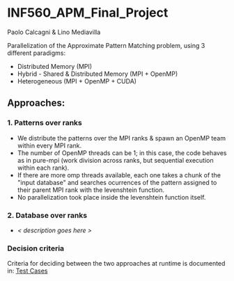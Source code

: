 # INF560_APM_Final_Project


Paolo Calcagni & Lino Mediavilla


Parallelization of the Approximate Pattern Matching problem, using 3 different paradigms:

- Distributed Memory (MPI)
- Hybrid - Shared & Distributed Memory (MPI + OpenMP)
- Heterogeneous (MPI + OpenMP + CUDA)


## Approaches:

### 1. Patterns over ranks

- We distribute the patterns over the MPI ranks & spawn an OpenMP team within every MPI rank.
- The number of OpenMP threads can be 1; in this case, the code behaves as in pure-mpi (work division across ranks, but sequential execution within each rank).
- If there are more omp threads available, each one takes a chunk of the "input database" and searches ocurrences of the pattern assigned to their parent MPI rank with the levenshtein function.
- No parallelization took place inside the levenshtein function itself.

### 2. Database over ranks

- _< description goes here >_

### Decision criteria

Criteria for deciding between the two approaches at runtime is documented in: [Test Cases](./Test%20Cases.md)